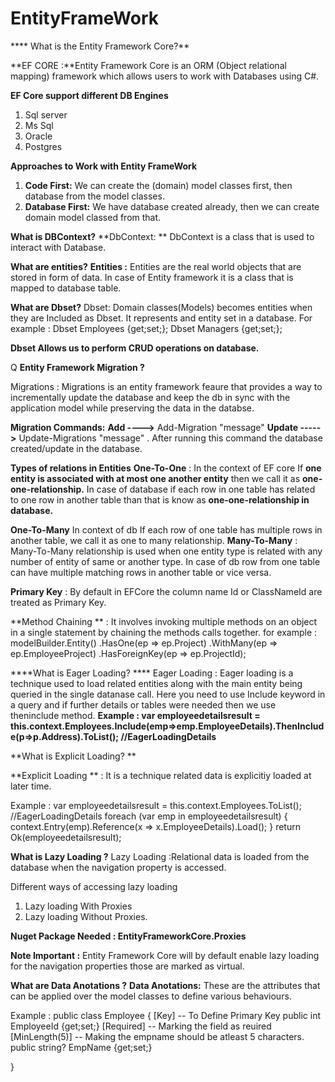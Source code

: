 # EntityFrameWork
**** What is the Entity Framework Core?**

**EF CORE :**Entity Framework Core is an ORM (Object relational mapping) framework which allows users to work with Databases using C#.


**EF Core support different DB Engines**
1. Sql server
2. Ms Sql
3. Oracle
4. Postgres

**Approaches to Work with Entity FrameWork**
1. **Code First:** We can create the (domain) model classes first, then database from the model classes.
2. **Database First:** We have database created already, then we can create domain model classed from that.

**What is DBContext?**
**DbContext: ** DbContext is a class that is used to interact with Database.

**What are entities?**
**Entities :** Entities are the real world objects that are stored in form of data.
In case of Entity framework it is a class that is mapped to database table.

**What are Dbset?**
Dbset: Domain classes(Models) becomes entities when they are Included as Dbset. It represents and entity set in a database.
For example : Dbset<Employee> Employees {get;set;};
              Dbset<Manager> Managers {get;set;};

**Dbset Allows us to perform CRUD operations on database.**


Q  **Entity Framework Migration ?**

Migrations : Migrations is an entity framework feaure that provides a way to incrementally update the database and keep the db in sync with the application model
while preserving the data in the databse.

**Migration Commands:**
**Add ---->** Add-Migration "message"
**Update ----->** Update-Migrations "message" . After running this command the database created/update in the database.

**Types of relations in Entities**
**One-To-One** : In the context of EF core If **one entity is associated with at most one another entity**  then we call it as **one-one-relationship.**
In case of database if each row in one table has related to one row in another table than that is know as  **one-one-relationship in database.**
                                                                   
**One-To-Many**  In context of db If each row of one table has multiple rows in another table, we call it as one to many relationship.
**Many-To-Many** : Many-To-Many relationship is used when one entity type is related with any number of entity of same or another type. In case of db row from one table can have multiple matching rows in another table or vice versa. 

**Primary Key** : By default in EFCore the column name Id or ClassNameId are treated as Primary Key.

**Method Chaining ** : It involves invoking multiple methods on an object in a single statement by chaining the methods calls together.
for example : 
modelBuilder.Entity<EmployeeProject>()
.HasOne(ep => ep.Project)
.WithMany(ep => ep.EmployeeProject)
.HasForeignKey(ep => ep.ProjectId);

****What is Eager Loading? ****
Eager Loading : Eager loading is a technique used to load related entities along with the main entity being queried in the single datanase call.
Here you need to use Include keyword in a query and if further details or tables were needed then we use theninclude method.
 **Example : var employeedetailsresult = this.context.Employees.Include(emp=>emp.EmployeeDetails).ThenInclude(p=>p.Address).ToList(); //EagerLoadingDetails**


**What is Explicit Loading? **

**Explicit Loading ** : It is a technique related data is explicitiy loaded at later time.

Example : var employeedetailsresult = this.context.Employees.ToList(); //EagerLoadingDetails
foreach (var emp in employeedetailsresult)
{
    context.Entry(emp).Reference(x => x.EmployeeDetails).Load();
}
return Ok(employeedetailsresult);

**What is Lazy Loading ?**
Lazy Loading :Relational data is loaded from the database when the navigation property is accessed.


Different ways of accessing lazy loading 

1. Lazy loading With Proxies
2. Lazy loading Without Proxies.

**Nuget Package Needed : EntityFrameworkCore.Proxies**


  **Note Important :** Entity Framework Core will by default enable lazy loading for the navigation properties those are marked as virtual.


  **What are Data Anotations ?**
  **Data Anotations:** These are the attributes that can be applied over the model classes to define various behaviours.

  Example : 
  public class Employee
  {
  [Key] -- To Define Primary Key
   public int EmployeeId {get;set;}
   [Required] -- Marking the field as reuired
   [MinLength(5)] -- Making the empname should be atleast 5 characters.
   public string? EmpName {get;set;}
  
  }
  




 







